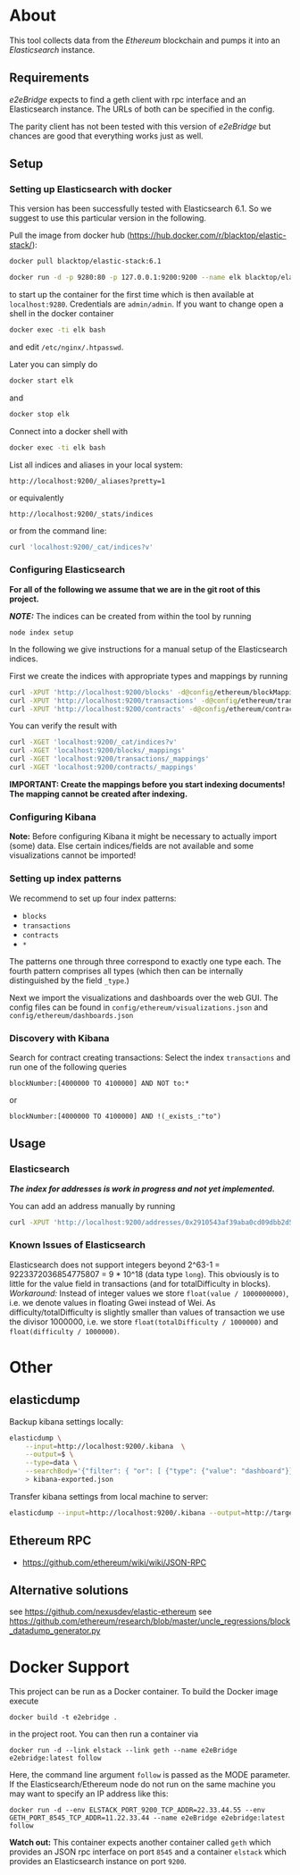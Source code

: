 # About

This tool collects data from the *Ethereum* blockchain and pumps it into an *Elasticsearch* instance. 

## Requirements

*e2eBridge* expects to find a geth client with rpc interface and an Elasticsearch instance. The URLs of both can be specified in the config.

The parity client has not been tested with this version of *e2eBridge* but chances are good that everything works just as well.

## Setup

### Setting up Elasticsearch with docker

This version has been successfully tested with Elasticsearch 6.1. So we suggest to use this particular version in the following.

Pull the image from docker hub (https://hub.docker.com/r/blacktop/elastic-stack/):
```bash
docker pull blacktop/elastic-stack:6.1
```

```bash
docker run -d -p 9280:80 -p 127.0.0.1:9200:9200 --name elk blacktop/elastic-stack:6.1 
```
to start up the container for the first time which is then available at `localhost:9280`. Credentials are `admin/admin`. If you want to change open a shell in the docker container
```bash
docker exec -ti elk bash
```
and edit `/etc/nginx/.htpasswd`.

Later you can simply do
```bash
docker start elk
```
and
```bash
docker stop elk
```

Connect into a docker shell with
```bash
docker exec -ti elk bash
```

List all indices and aliases in your local system:
```
http://localhost:9200/_aliases?pretty=1
```
or equivalently
```
http://localhost:9200/_stats/indices
```
or from the command line:
```bash
curl 'localhost:9200/_cat/indices?v'
```

### Configuring Elasticsearch

**For all of the following we assume that we are in the git root of this project.**

***NOTE:*** The indices can be created from within the tool by running
```
node index setup
```
In the following we give instructions for a manual setup of the Elasticsearch indices.

First we create the indices with appropriate types and mappings by running
```bash
curl -XPUT 'http://localhost:9200/blocks' -d@config/ethereum/blockMapping.json
curl -XPUT 'http://localhost:9200/transactions' -d@config/ethereum/transactionMapping.json
curl -XPUT 'http://localhost:9200/contracts' -d@config/ethereum/contractMapping.json
```

You can verify the result with
```bash
curl -XGET 'localhost:9200/_cat/indices?v'
curl -XGET 'localhost:9200/blocks/_mappings'
curl -XGET 'localhost:9200/transactions/_mappings'
curl -XGET 'localhost:9200/contracts/_mappings'
```

**IMPORTANT: Create the mappings before you start indexing documents! The mapping cannot be created after indexing.**

### Configuring Kibana

**Note:** Before configuring Kibana it might be necessary to actually import (some) data. Else certain indices/fields are not available and some visualizations cannot be imported!

### Setting up index patterns

We recommend to set up four index patterns:
   * `blocks`
   * `transactions`
   * `contracts`
   * `*`
   
The patterns one through three correspond to exactly one type each. The fourth pattern comprises all types (which then can be internally distinguished by the field `_type`.)

Next we import the visualizations and dashboards over the web GUI. The config files can be found in 
`config/ethereum/visualizations.json` and `config/ethereum/dashboards.json`

### Discovery with Kibana

Search for contract creating transactions: Select the index `transactions` and run one of the following queries
```
blockNumber:[4000000 TO 4100000] AND NOT to:*
```
or 
```
blockNumber:[4000000 TO 4100000] AND !(_exists_:"to") 
```

## Usage

### Elasticsearch

***The index for addresses is work in progress and not yet implemented.*** 

You can add an address manually by running
```bash
curl -XPUT 'http://localhost:9200/addresses/0x2910543af39aba0cd09dbb2d50200b3e800a63d2' -d '{"comment" : "Kraken"}'
```

### Known Issues of Elasticsearch

Elasticsearch does not support integers beyond 2^63-1 = 9223372036854775807 = 9 * 10^18 (data type `long`). This obviously is to little for the value field in transactions (and for totalDifficulty in blocks).
*Workaround:* Instead of integer values we store `float(value / 1000000000)`, i.e. we denote values in floating Gwei instead of Wei.
As difficulty/totalDifficulty is slightly smaller than values of transaction we use the divisor 1000000, i.e. we store `float(totalDifficulty / 1000000)` and `float(difficulty / 1000000)`.

# Other

## elasticdump

Backup kibana settings locally:
```bash
elasticdump \
    --input=http://localhost:9200/.kibana  \
    --output=$ \
    --type=data \
    --searchBody='{"filter": { "or": [ {"type": {"value": "dashboard"}}, {"type" : {"value":"visualization"}}] }}' \
    > kibana-exported.json
```

Transfer kibana settings from local machine to server:
```bash
elasticdump --input=http://localhost:9200/.kibana --output=http://target-server.tld:9200/.kibana --type=data --searchBody='{"filter": { "or": [ {"type": {"value": "dashboard"}}, {"type" : {"value":"visualization"}}] }}'
```

## Ethereum RPC

* https://github.com/ethereum/wiki/wiki/JSON-RPC


## Alternative solutions

see https://github.com/nexusdev/elastic-ethereum
see https://github.com/ethereum/research/blob/master/uncle_regressions/block_datadump_generator.py

# Docker Support

This project can be run as a Docker container. To build the Docker image execute
```
docker build -t e2ebridge .
``` 
in the project root. You can then run a container via
``` 
docker run -d --link elstack --link geth --name e2eBridge e2ebridge:latest follow
```
Here, the command line argument `follow` is passed as the MODE parameter. If the Elasticsearch/Ethereum node do not run on the same machine you may want to specify an IP address like this:
```
docker run -d --env ELSTACK_PORT_9200_TCP_ADDR=22.33.44.55 --env GETH_PORT_8545_TCP_ADDR=11.22.33.44 --name e2eBridge e2ebridge:latest follow
```

**Watch out:** This container expects another container called `geth` which provides an JSON rpc interface on port `8545` and a container `elstack` which provides an Elasticsearch instance on port `9200`.  
